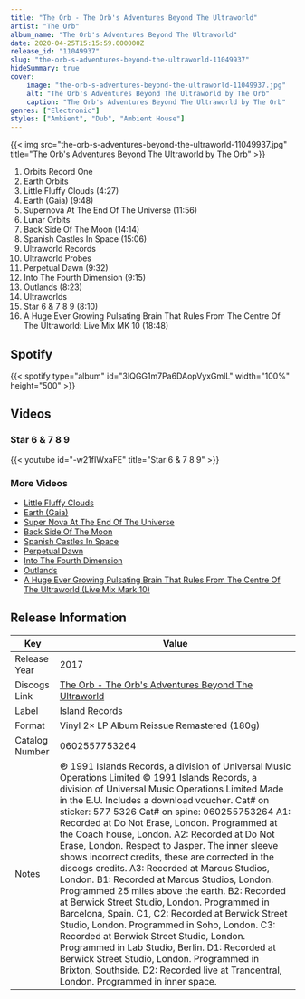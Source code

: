 ```yaml
---
title: "The Orb - The Orb's Adventures Beyond The Ultraworld"
artist: "The Orb"
album_name: "The Orb's Adventures Beyond The Ultraworld"
date: 2020-04-25T15:15:59.000000Z
release_id: "11049937"
slug: "the-orb-s-adventures-beyond-the-ultraworld-11049937"
hideSummary: true
cover:
    image: "the-orb-s-adventures-beyond-the-ultraworld-11049937.jpg"
    alt: "The Orb's Adventures Beyond The Ultraworld by The Orb"
    caption: "The Orb's Adventures Beyond The Ultraworld by The Orb"
genres: ["Electronic"]
styles: ["Ambient", "Dub", "Ambient House"]
---
```


{{< img src="the-orb-s-adventures-beyond-the-ultraworld-11049937.jpg" title="The Orb's Adventures Beyond The Ultraworld by The Orb" >}}

<!-- section break -->

1. Orbits Record One
2. Earth Orbits
3. Little Fluffy Clouds (4:27)
4. Earth (Gaia) (9:48)
5. Supernova At The End Of The Universe (11:56)
6. Lunar Orbits
7. Back Side Of The Moon (14:14)
8. Spanish Castles In Space (15:06)
9. Ultraworld Records
10. Ultraworld Probes
11. Perpetual Dawn (9:32)
12. Into The Fourth Dimension (9:15)
13. Outlands (8:23)
14. Ultraworlds
15. Star 6 & 7 8 9 (8:10)
16. A Huge Ever Growing Pulsating Brain That Rules From The Centre Of The Ultraworld: Live Mix MK 10 (18:48)

<!-- section break -->


## Spotify
{{< spotify type="album" id="3IQGG1m7Pa6DAopVyxGmlL" width="100%" height="500" >}}



## Videos
### Star 6 & 7 8 9
{{< youtube id="-w21fIWxaFE" title="Star 6 & 7 8 9" >}}<br>

### More Videos

- [Little Fluffy Clouds](https://www.youtube.com/watch?v=KNfjpmvbQG0)
- [Earth (Gaia)](https://www.youtube.com/watch?v=Ejnyt8wNMpc)
- [Super Nova At The End Of The Universe](https://www.youtube.com/watch?v=jRr0W7leiyw)
- [Back Side Of The Moon](https://www.youtube.com/watch?v=KanekI2PKRo)
- [Spanish Castles In Space](https://www.youtube.com/watch?v=zSy2d3UhgBM)
- [Perpetual Dawn](https://www.youtube.com/watch?v=iSNPBJKoxlQ)
- [Into The Fourth Dimension](https://www.youtube.com/watch?v=ouKGF7zin2Q)
- [Outlands](https://www.youtube.com/watch?v=RcsZdNO5fdw)
- [A Huge Ever Growing Pulsating Brain That Rules From The Centre Of The Ultraworld (Live Mix Mark 10)](https://www.youtube.com/watch?v=MlsY8MQ2CWE)


## Release Information
|  Key           | Value                                                |
| ---------------| ---------------------------------------------------- |
| Release Year   | 2017                                   |
| Discogs Link   | [The Orb - The Orb's Adventures Beyond The Ultraworld](https://www.discogs.com/release/11049937-The-Orb-The-Orbs-Adventures-Beyond-The-Ultraworld) |
| Label          | Island Records |
| Format         | Vinyl 2× LP Album Reissue Remastered (180g) |
| Catalog Number | 0602557753264 |
| Notes | ℗ 1991 Islands Records, a division of Universal Music Operations Limited © 1991 Islands Records, a division of Universal Music Operations Limited Made in the E.U. Includes a download voucher.  Cat# on sticker: 577 5326 Cat# on spine: 060255753264  A1: Recorded at Do Not Erase, London. Programmed at the Coach house, London.  A2: Recorded at Do Not Erase, London. Respect to Jasper.  The inner sleeve shows incorrect credits, these are corrected in the discogs credits. A3: Recorded at Marcus Studios, London.  B1: Recorded at Marcus Studios, London. Programmed 25 miles above the earth. B2: Recorded at Berwick Street Studio, London. Programmed in Barcelona, Spain.  C1, C2: Recorded at Berwick Street Studio, London. Programmed in Soho, London.  C3: Recorded at Berwick Street Studio, London. Programmed in Lab Studio, Berlin.  D1: Recorded at Berwick Street Studio, London. Programmed in Brixton, Southside.  D2: Recorded live at Trancentral, London. Programmed in inner space. |
